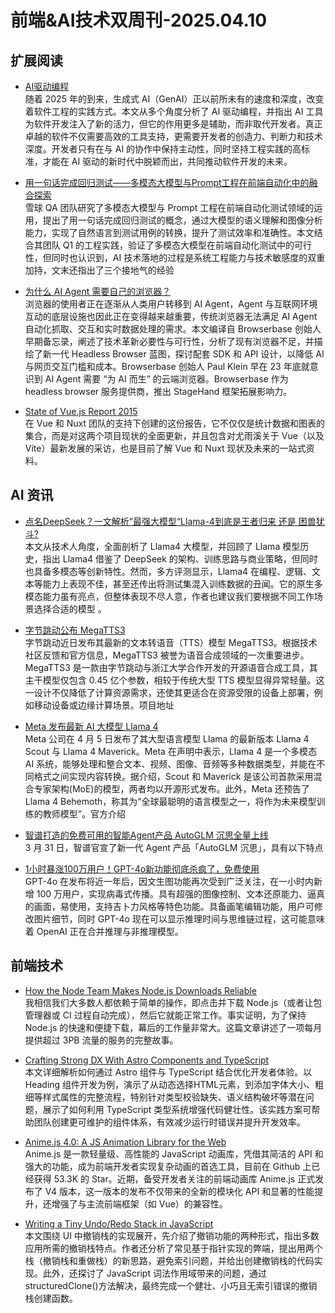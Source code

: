 # 前端&AI技术双周刊-2025.04.10

## 扩展阅读
- [AI驱动编程](https://mp.weixin.qq.com/s/I1wez7lQ8dtKz8fNJxsmLg)
<br>随着 2025 年的到来，生成式 AI（GenAI）正以前所未有的速度和深度，改变着软件工程的实践方式。本文从多个角度分析了 AI 驱动编程，并指出 AI 工具为软件开发注入了新的活力，但它的作用更多是辅助，而非取代开发者。真正卓越的软件不仅需要高效的工具支持，更需要开发者的创造力、判断力和技术深度。开发者只有在与 AI 的协作中保持主动性，同时坚持工程实践的高标准，才能在 AI 驱动的新时代中脱颖而出，共同推动软件开发的未来。

- [用一句话完成回归测试——多模态大模型与Prompt工程在前端自动化中的融合探索](https://mp.weixin.qq.com/s/Pmwq4mtD42II9dGlHfMhmw)
<br>雪球 QA 团队研究了多模态大模型与 Prompt 工程在前端自动化测试领域的运用，提出了用一句话完成回归测试的概念，通过大模型的语义理解和图像分析能力，实现了自然语言到测试用例的转换，提升了测试效率和准确性。本文结合其团队 Q1 的工程实践，验证了多模态大模型在前端自动化测试中的可行性，但同时也认识到，AI 技术落地的过程是系统工程能力与技术敏感度的双重加持，文末还指出了三个接地气的经验

- [为什么 AI Agent 需要自己的浏览器？](https://mp.weixin.qq.com/s/n0XrUIefTRSZpndtvuSdXA)
<br>浏览器的使用者正在逐渐从人类用户转移到 AI Agent，Agent 与互联网环境互动的底层设施也因此正在变得越来越重要，传统浏览器无法满足 AI Agent 自动化抓取、交互和实时数据处理的需求。本文编译自 Browserbase 创始人早期备忘录，阐述了技术革新必要性与可行性，分析了现有浏览器不足，并描绘了新一代 Headless Browser 蓝图，探讨配套 SDK 和 API 设计，以降低 AI 与网页交互门槛和成本。Browserbase 创始人 Paul Klein 早在 23 年底就意识到 AI Agent 需要 “为 AI 而生” 的云端浏览器。Browserbase 作为 headless browser 服务提供商，推出 StageHand 框架拓展影响力。

- [State of Vue.js Report 2015](https://www.monterail.com/stateofvue)
<br>在 Vue 和 Nuxt 团队的支持下创建的这份报告，它不仅仅是统计数据和图表的集合，而是对这两个项目现状的全面更新，并且包含对尤雨溪关于 Vue（以及 Vite）最新发展的采访，也是目前了解 Vue 和 Nuxt 现状及未来的一站式资料。

## AI 资讯
- [点名DeepSeek？一文解析”最强大模型“Llama-4到底是王者归来 还是 困兽犹斗?](https://juejin.cn/post/7490686860089917476)
<br>本文从技术人角度，全面剖析了 Llama4 大模型，并回顾了 Llama 模型历史，指出 Llama4 借鉴了 DeepSeek 的架构、训练思路与商业策略，但同时也具备多模态等创新特性。然而，多方评测显示，Llama4 在编程、逻辑、文本等能力上表现不佳，甚至还传出将测试集混入训练数据的丑闻。它的原生多模态能力虽有亮点，但整体表现不尽人意，作者也建议我们要根据不同工作场景选择合适的模型 。

- [字节跳动公布 MegaTTS3](https://www.163.com/dy/article/JS7T7S6905566WT8.html)
<br>字节跳动近日发布其最新的文本转语音（TTS）模型 MegaTTS3。根据技术社区反馈和官方信息，MegaTTS3 被誉为语音合成领域的一次重要进步。MegaTTS3 是一款由字节跳动与浙江大学合作开发的开源语音合成工具，其主干模型仅包含 0.45 亿个参数，相较于传统大型 TTS 模型显得异常轻量。这一设计不仅降低了计算资源需求，还使其更适合在资源受限的设备上部署，例如移动设备或边缘计算场景。项目地址

- [Meta 发布最新 AI 大模型 Llama 4](https://baijiahao.baidu.com/s?id=1828612614870809121&wfr=spider&for=pc)
<br>Meta 公司在 4 月 5 日发布了其大型语言模型 Llama 的最新版本 Llama 4 Scout 与 Llama 4 Maverick。Meta 在声明中表示，Llama 4 是一个多模态 AI 系统，能够处理和整合文本、视频、图像、音频等多种数据类型，并能在不同格式之间实现内容转换。据介绍，Scout 和 Maverick 是该公司首款采用混合专家架构(MoE)的模型，两者均以开源形式发布。此外，Meta 还预告了 Llama 4 Behemoth，称其为“全球最聪明的语言模型之一，将作为未来模型训练的教师模型”。官方介绍

- [智谱打造的免费可用的智能Agent产品 AutoGLM 沉思全量上线](https://autoglm-research.zhipuai.cn/)
<br>3 月 31 日，智谱官宣了新一代 Agent 产品「AutoGLM 沉思」，具有以下特点

- [1小时暴涨100万用户！GPT-4o新功能彻底杀疯了，免费使用](https://mp.weixin.qq.com/s/yOoEjgm7cOPKdIXlaTa0zw)
<br>GPT-4o 在发布将近一年后，因文生图功能再次受到广泛关注，在一小时内新增 100 万用户，实现病毒式传播。具有超强的图像控制、文本还原能力、逼真的画面，易使用，支持吉卜力风格等特色功能。具备画笔编辑功能，用户可修改图片细节，同时 GPT-4o 现在可以显示推理时间与思维链过程，这可能意味着 OpenAI 正在合并推理与非推理模型。 

## 前端技术
- [How the Node Team Makes Node.js Downloads Reliable](https://nodejs.org/en/blog/announcements/making-nodejs-downloads-reliable)
<br>我相信我们大多数人都依赖于简单的操作，即点击并下载 Node.js（或者让包管理器或 CI 过程自动完成），然后它就能正常工作。事实证明，为了保持 Node.js 的快速和便捷下载，幕后的工作量非常大。这篇文章讲述了一项每月提供超过 3PB 流量的服务的完整故事。

- [Crafting Strong DX With Astro Components and TypeScript](https://css-tricks.com/crafting-strong-dx-with-astro-components-and-typescript/)
<br>本文详细解析如何通过 Astro 组件与 TypeScript 结合优化开发者体验。以 Heading 组件开发为例，演示了从动态选择HTML元素，到添加字体大小、粗细等样式属性的完整流程，特别针对类型校验缺失、语义结构破坏等潜在问题，展示了如何利用 TypeScript 类型系统增强代码健壮性。该实践方案可帮助团队创建更可维护的组件体系，有效减少运行时错误并提升开发效率。

- [Anime.js 4.0: A JS Animation Library for the Web](https://ku.baidu-int.com/knowledge/HFVrC7hq1Q/76YVMWYfJM/YTLhlw6TTE/pvIwChd8W2ts_R)
<br>Anime.js 是一款轻量级、高性能的 JavaScript 动画库，凭借其简洁的 API 和强大的功能，成为前端开发者实现复杂动画的首选工具，目前在 Github 上已经获得 53.3K 的 Star。近期，备受开发者关注的前端动画库 Anime.js 正式发布了 V4 版本，这一版本的发布不仅带来的全新的模块化 API 和显著的性能提升，还增强了与主流前端框架（如 Vue）的兼容性。

- [Writing a Tiny Undo/Redo Stack in JavaScript](https://blog.julik.nl/2025/03/a-tiny-undo-stack)
<br>本文围绕 UI 中撤销栈的实现展开，先介绍了撤销功能的两种形式，指出多数应用所需的撤销栈特点。作者还分析了常见基于指针实现的弊端，提出用两个栈（撤销栈和重做栈）的新思路，避免索引问题，并给出创建撤销栈的代码实现。此外，还探讨了 JavaScript 词法作用域带来的问题，通过structuredClone()方法解决，最终完成一个健壮、小巧且无索引错误的撤销栈创建函数。

